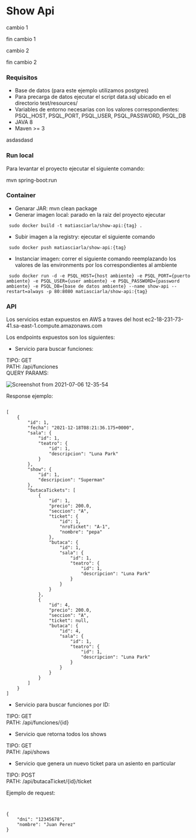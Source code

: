 # Show Api

cambio 1





fin cambio 1

cambio 2 


fin cambio 2

### Requisitos

- Base de datos (para este ejemplo utilizamos postgres)
- Para precarga de datos ejecutar el script data.sql ubicado en el directorio test/resources/
- Variables de entorno necesarias con los valores correspondientes: PSQL_HOST, PSQL_PORT, PSQL_USER, PSQL_PASSWORD, PSQL_DB
- JAVA 8
- Maven >= 3

asdasdasd


### Run local

Para levantar el proyecto ejecutar el siguiente comando:

mvn spring-boot:run

### Container

- Genarar JAR: mvn clean package
- Generar imagen local: parado en la raiz del proyecto ejecutar <br>
<pre><code> sudo docker build -t matiasciarla/show-api:{tag} . </pre></code>
- Subir imagen a la registry: ejecutar el siguiente comando <br>
<pre><code> sudo docker push matiasciarla/show-api:{tag} </pre></code>
- Instanciar imagen: correr el siguiente comando reemplazando los valores de las environments por los correspondientes al ambiente <br>
<pre><code> sudo docker run -d -e PSQL_HOST={host ambiente} -e PSQL_PORT={puerto ambiente} -e PSQL_USER={user ambiente} -e PSQL_PASSWORD={password ambiente} -e PSQL_DB={base de datos ambiente} --name show-api --restart=always -p 80:8080 matiasciarla/show-api:{tag} </pre></code>


### API

Los servicios estan expuestos en AWS a traves del host ec2-18-231-73-41.sa-east-1.compute.amazonaws.com

Los endpoints expuestos son los siguientes:

- Servicio para buscar funciones:

TIPO: GET <br>
PATH: /api/funciones <br>
QUERY PARAMS: 

![Screenshot from 2021-07-06 12-35-54](https://user-images.githubusercontent.com/5760749/124628350-c3e43a00-de56-11eb-8ad2-89b0813fcc9e.png)

Response ejemplo:
<pre><code>
[
    {
        "id": 1,
        "fecha": "2021-12-18T08:21:36.175+0000",
        "sala": {
            "id": 1,
            "teatro": {
                "id": 1,
                "descripcion": "Luna Park"
            }
        },
        "show": {
            "id": 1,
            "descripcion": "Superman"
        },
        "butacaTickets": [
            {
                "id": 1,
                "precio": 200.0,
                "seccion": "A",
                "ticket": {
                    "id": 1,
                    "nroTicket": "A-1",
                    "nombre": "pepa"
                },
                "butaca": {
                    "id": 1,
                    "sala": {
                        "id": 1,
                        "teatro": {
                            "id": 1,
                            "descripcion": "Luna Park"
                        }
                    }
                }
            },
            {
                "id": 4,
                "precio": 200.0,
                "seccion": "A",
                "ticket": null,
                "butaca": {
                    "id": 4,
                    "sala": {
                        "id": 1,
                        "teatro": {
                            "id": 1,
                            "descripcion": "Luna Park"
                        }
                    }
                }
            }
        ]
    }
]</pre></code>

- Servicio para buscar funciones por ID:

TIPO: GET <br>
PATH: /api/funciones/{id} <br>

- Servicio que retorna todos los shows

TIPO: GET <br>
PATH: /api/shows <br>

- Servicio que genera un nuevo ticket para un asiento en particular

TIPO: POST <br>
PATH: /api/butacaTicket/{id}/ticket <br>

Ejemplo de request:

<pre><code> 

{
    "dni": "12345678",
    "nombre": "Juan Perez"
}

</pre></code> 

